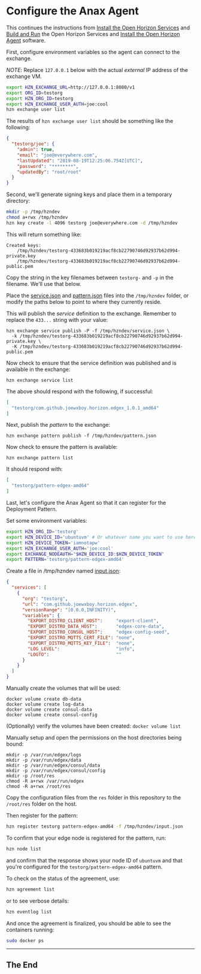 # Configure the Anax Agent

This continues the instructions from [Install the Open Horizon Services](01-horizon-services-setup.md) and 
[Build and Run](02-build-and-run-horizon.md) the Open Horizon Services and 
[Install the Open Horizon Agent](03-install-agent.md) software.

First, configure environment variables so the agent can connect to the exchange.

*NOTE*: Replace `127.0.0.1` below with the actual _external_ IP address of the exchange VM.

``` bash
export HZN_EXCHANGE_URL=http://127.0.0.1:8080/v1
export ORG_ID=testorg
export HZN_ORG_ID=testorg
export HZN_EXCHANGE_USER_AUTH=joe:cool
hzn exchange user list
```

The results of `hzn exchange user list` should be something like the following:

``` json
{
  "testorg/joe": {
    "admin": true,
    "email": "joe@everywhere.com",
    "lastUpdated": "2019-08-19T12:25:06.754Z[UTC]",
    "password": "********",
    "updatedBy": "root/root"
  }
}
```

Second, we'll generate signing keys and place them in a temporary directory:

``` bash
mkdir -p /tmp/hzndev
chmod a+rwx /tmp/hzndev
hzn key create -l 4096 testorg joe@everywhere.com -d /tmp/hzndev
```

This will return something like:

```
Created keys:
 	/tmp/hzndev/testorg-433683b019219acf8cb22790746d92937b62d994-private.key
	/tmp/hzndev/testorg-433683b019219acf8cb22790746d92937b62d994-public.pem
```

Copy the string in the key filenames between `testorg-` and `-p` in the filename.  We'll use that below.

Place the [service.json](./configs/service.json) and [pattern.json](./configs/pattern.json) files 
into the `/tmp/hzndev` folder, or modify the paths below to point to where they currently reside.

This will publish the _service_ definition to the exchange.  Remember to replace the `433...` string with your value:

```
hzn exchange service publish -P -f /tmp/hzndev/service.json \
  -k /tmp/hzndev/testorg-433683b019219acf8cb22790746d92937b62d994-private.key \
  -K /tmp/hzndev/testorg-433683b019219acf8cb22790746d92937b62d994-public.pem
```

Now check to ensure that the service definition was published and is available in the exchange:

```
hzn exchange service list
```

The above should respond with the following, if successful:

``` json
[
  "testorg/com.github.joewxboy.horizon.edgex_1.0.1_amd64"
]
```

Next, publish the _pattern_ to the exchange:

```
hzn exchange pattern publish -f /tmp/hzndev/pattern.json
```

Now check to ensure the pattern is available:

```
hzn exchange pattern list
```

It should respond with:

``` json
[
  "testorg/pattern-edgex-amd64"
]
```

Last, let's configure the Anax Agent so that it can register for the Deployment Pattern.

Set some environment variables:

``` bash
export HZN_ORG_ID='testorg'
export HZN_DEVICE_ID='ubuntuvm' # Or whatever name you want to use here
export HZN_DEVICE_TOKEN='iamnotapw'
export HZN_EXCHANGE_USER_AUTH='joe:cool'
export EXCHANGE_NODEAUTH="$HZN_DEVICE_ID:$HZN_DEVICE_TOKEN"
export PATTERN='testorg/pattern-edgex-amd64'
```

Create a file in /tmp/hzndev named [input.json](./configs/input.json):

``` json
{
  "services": [
    {
      "org": "testorg",
      "url": "com.github.joewxboy.horizon.edgex",
      "versionRange": "[0.0.0,INFINITY)",
      "variables": {
      	"EXPORT_DISTRO_CLIENT_HOST":     "export-client",
        "EXPORT_DISTRO_DATA_HOST":       "edgex-core-data",
        "EXPORT_DISTRO_CONSUL_HOST":     "edgex-config-seed",
        "EXPORT_DISTRO_MQTTS_CERT_FILE": "none",
        "EXPORT_DISTRO_MQTTS_KEY_FILE":  "none",
        "LOG_LEVEL":                     "info",
        "LOGTO":                         ""
      }
    }
  ]
}
```

Manually create the volumes that will be used:

```
docker volume create db-data
docker volume create log-data
docker volume create consul-data
docker volume create consul-config
```

(Optionally) verify the volumes have been created: `docker volume list`

Manually setup and open the permissions on the host directories being bound:

```
mkdir -p /var/run/edgex/logs
mkdir -p /var/run/edgex/data
mkdir -p /var/run/edgex/consul/data
mkdir -p /var/run/edgex/consul/config
mkdir -p /root/res
chmod -R a+rwx /var/run/edgex
chmod -R a+rwx /root/res
```

Copy the configuration files from the `res` folder in this repository to the `/root/res` folder on the host.

Then register for the pattern:

``` bash
hzn register testorg pattern-edgex-amd64 -f /tmp/hzndev/input.json
```

To confirm that your edge node is registered for the pattern, run:

``` bash
hzn node list
```

and confirm that the response shows your node ID of `ubuntuvm` 
and that you're configured for the `testorg/pattern-edgex-amd64` pattern.

To check on the status of the agreement, use:

``` bash
hzn agreement list
```

or to see verbose details:

``` bash 
hzn eventlog list
```

And once the agreement is finalized, you should be able to see the containers running:

``` bash
sudo docker ps
```

-----

## The End
